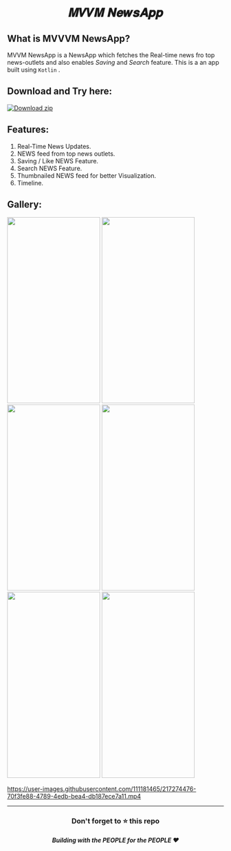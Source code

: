 # <p align="center">𝑴𝑽𝑽𝑴 𝑵𝒆𝒘𝒔𝑨𝒑𝒑</P>
## What is MVVVM NewsApp?
MVVM NewsApp is a NewsApp which fetches the Real-time news fro top news-outlets and also enables *Saving* and *Search* feature.
This is a an app built using `Kotlin` .

## Download and Try here:
[![Download zip](https://custom-icon-badges.herokuapp.com/badge/-Download-blue?style=for-the-badge&logo=download&logoColor=white "Download zip")](https://drive.google.com/file/d/1qf-zGXq8qHITQcTtmf8eJ75tzi7gChHK/view?usp=share_link)

## Features:
1) Real-Time News Updates.
2) NEWS feed from top news outlets.
3) Saving / Like NEWS Feature. 
4) Search NEWS Feature.
5) Thumbnailed NEWS feed for better Visualization.
6) Timeline.



## Gallery:
<kbd><img width="216" height="432" src="https://user-images.githubusercontent.com/110724849/219089214-a6ff1259-8d8e-4933-a386-fe0132946da0.png"  /></kbd>
<kbd><img width="216" height="432" src="https://user-images.githubusercontent.com/110724849/219089380-13d16667-99b9-43c6-8e6d-51c3d4211e33.png"  /></kbd>
<kbd><img width="216" height="432" src="https://user-images.githubusercontent.com/110724849/219089417-699229bc-ee5d-478a-8b7a-25a30dcc2dc6.png"  /></kbd>
<kbd><img width="216" height="432" src="https://user-images.githubusercontent.com/110724849/219089458-3f65de5a-e930-4a33-b6fc-56b180a33a67.png"  /></kbd>
<kbd><img width="216" height="432" src="https://user-images.githubusercontent.com/110724849/219089495-6533a61c-1af3-45a0-a4bd-c5576d45e4b9.png"  /></kbd>
<kbd><img width="216" height="432" src="https://user-images.githubusercontent.com/110724849/219089535-10e4e3db-b073-4162-92b2-32ba4632dd95.png"  /></kbd>



https://user-images.githubusercontent.com/111181465/217274476-70f3fe88-4789-4edb-bea4-db187ece7a11.mp4










---
<div align="center">
    <h3>Don't forget to ⭐ this repo</h3>
    <h5>Building with the PEOPLE for the PEOPLE ❤️</h5>
</div>
